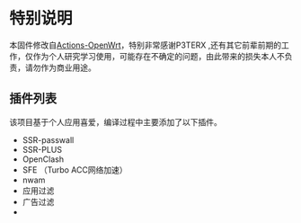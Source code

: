 # 特别说明

本固件修改自[Actions-OpenWrt](https://github.com/P3TERX/Actions-OpenWrt)，特别非常感谢P3TERX ,还有其它前辈前期的工作，仅作为个人研究学习使用，可能存在不确定的问题，由此带来的损失本人不负责，请勿作为商业用途。


## 插件列表

该项目基于个人应用喜爱，编译过程中主要添加了以下插件。


- SSR-passwall
- SSR-PLUS 
- OpenClash 
- SFE （Turbo ACC网络加速）
- nwam
- 应用过滤
- 广告过滤
- 



